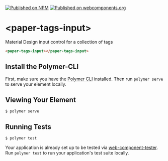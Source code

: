 [![Published on NPM](https://img.shields.io/npm/v/@belomx/paper-tags-input.svg?style=flat)](https://www.npmjs.com/package/@cwmr/paper-tags-input)
[![Published on webcomponents.org](https://img.shields.io/badge/webcomponents.org-published-blue.svg)](https://www.webcomponents.org/element/@cwmr/paper-tags-input)

# \<paper-tags-input\>

Material Design input control for a collection of tags

<!--
```
<custom-element-demo>
  <template>
    <script type="module" href="paper-tags-input.js"></script>
    <next-code-block></next-code-block>
  </template>
</custom-element-demo>
```
-->
```html
<paper-tags-input></paper-tags-input>
```

## Install the Polymer-CLI

First, make sure you have the [Polymer CLI](https://www.npmjs.com/package/polymer-cli) installed. Then run `polymer serve` to serve your element locally.

## Viewing Your Element

```
$ polymer serve
```

## Running Tests

```
$ polymer test
```

Your application is already set up to be tested via [web-component-tester](https://github.com/Polymer/web-component-tester). Run `polymer test` to run your application's test suite locally.
